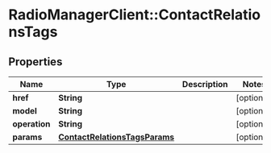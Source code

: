 # RadioManagerClient::ContactRelationsTags

## Properties
Name | Type | Description | Notes
------------ | ------------- | ------------- | -------------
**href** | **String** |  | [optional] 
**model** | **String** |  | [optional] 
**operation** | **String** |  | [optional] 
**params** | [**ContactRelationsTagsParams**](ContactRelationsTagsParams.md) |  | [optional] 


